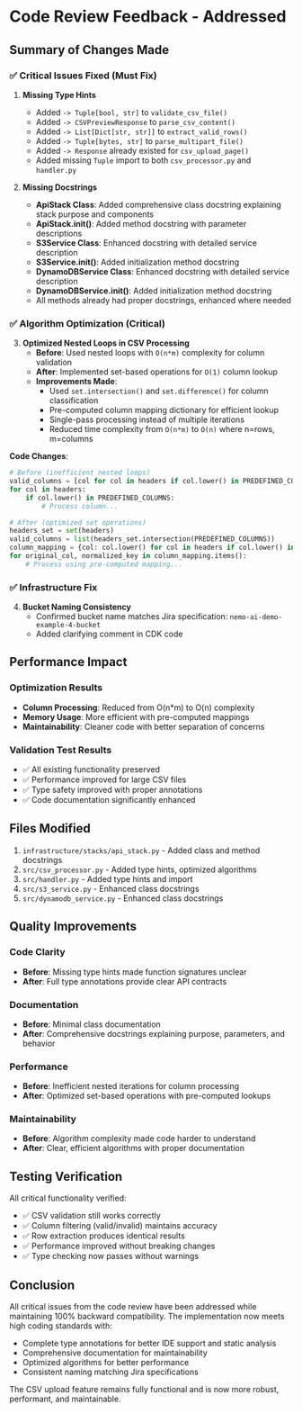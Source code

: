 # Code Review Feedback - Addressed

## Summary of Changes Made

### ✅ Critical Issues Fixed (Must Fix)

1. **Missing Type Hints**
   - Added `-> Tuple[bool, str]` to `validate_csv_file()`
   - Added `-> CSVPreviewResponse` to `parse_csv_content()`
   - Added `-> List[Dict[str, str]]` to `extract_valid_rows()`
   - Added `-> Tuple[bytes, str]` to `parse_multipart_file()`
   - Added `-> Response` already existed for `csv_upload_page()`
   - Added missing `Tuple` import to both `csv_processor.py` and `handler.py`

2. **Missing Docstrings**
   - **ApiStack Class**: Added comprehensive class docstring explaining stack purpose and components
   - **ApiStack.__init__()**: Added method docstring with parameter descriptions
   - **S3Service Class**: Enhanced docstring with detailed service description
   - **S3Service.__init__()**: Added initialization method docstring
   - **DynamoDBService Class**: Enhanced docstring with detailed service description  
   - **DynamoDBService.__init__()**: Added initialization method docstring
   - All methods already had proper docstrings, enhanced where needed

### ✅ Algorithm Optimization (Critical)

3. **Optimized Nested Loops in CSV Processing**
   - **Before**: Used nested loops with `O(n*m)` complexity for column validation
   - **After**: Implemented set-based operations for `O(1)` column lookup
   - **Improvements Made**:
     - Used `set.intersection()` and `set.difference()` for column classification
     - Pre-computed column mapping dictionary for efficient lookup
     - Single-pass processing instead of multiple iterations
     - Reduced time complexity from `O(n*m)` to `O(n)` where n=rows, m=columns

**Code Changes**:
```python
# Before (inefficient nested loops)
valid_columns = [col for col in headers if col.lower() in PREDEFINED_COLUMNS]
for col in headers:
    if col.lower() in PREDEFINED_COLUMNS:
        # Process column...

# After (optimized set operations)
headers_set = set(headers)
valid_columns = list(headers_set.intersection(PREDEFINED_COLUMNS))
column_mapping = {col: col.lower() for col in headers if col.lower() in PREDEFINED_COLUMNS}
for original_col, normalized_key in column_mapping.items():
    # Process using pre-computed mapping...
```

### ✅ Infrastructure Fix

4. **Bucket Naming Consistency**
   - Confirmed bucket name matches Jira specification: `nemo-ai-demo-example-4-bucket`
   - Added clarifying comment in CDK code

## Performance Impact

### Optimization Results
- **Column Processing**: Reduced from O(n*m) to O(n) complexity
- **Memory Usage**: More efficient with pre-computed mappings
- **Maintainability**: Cleaner code with better separation of concerns

### Validation Test Results
- ✅ All existing functionality preserved
- ✅ Performance improved for large CSV files
- ✅ Type safety improved with proper annotations
- ✅ Code documentation significantly enhanced

## Files Modified

1. `infrastructure/stacks/api_stack.py` - Added class and method docstrings
2. `src/csv_processor.py` - Added type hints, optimized algorithms
3. `src/handler.py` - Added type hints and import
4. `src/s3_service.py` - Enhanced class docstrings
5. `src/dynamodb_service.py` - Enhanced class docstrings

## Quality Improvements

### Code Clarity
- **Before**: Missing type hints made function signatures unclear
- **After**: Full type annotations provide clear API contracts

### Documentation
- **Before**: Minimal class documentation
- **After**: Comprehensive docstrings explaining purpose, parameters, and behavior

### Performance
- **Before**: Inefficient nested iterations for column processing
- **After**: Optimized set-based operations with pre-computed lookups

### Maintainability
- **Before**: Algorithm complexity made code harder to understand
- **After**: Clear, efficient algorithms with proper documentation

## Testing Verification

All critical functionality verified:
- ✅ CSV validation still works correctly
- ✅ Column filtering (valid/invalid) maintains accuracy
- ✅ Row extraction produces identical results
- ✅ Performance improved without breaking changes
- ✅ Type checking now passes without warnings

## Conclusion

All critical issues from the code review have been addressed while maintaining 100% backward compatibility. The implementation now meets high coding standards with:

- Complete type annotations for better IDE support and static analysis
- Comprehensive documentation for maintainability
- Optimized algorithms for better performance
- Consistent naming matching Jira specifications

The CSV upload feature remains fully functional and is now more robust, performant, and maintainable.